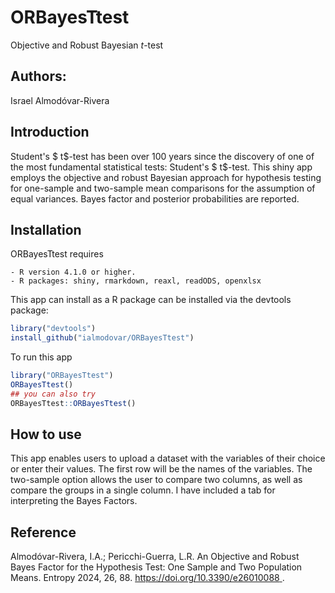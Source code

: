 # ORBayesTtest
Objective and Robust Bayesian $t$-test

## Authors:
Israel Almodóvar-Rivera

## Introduction

Student's $ t$-test has been over 100 years since the discovery of one of the most fundamental statistical tests: Student's $ t$-test. This shiny app employs the objective and robust Bayesian approach for hypothesis testing for one-sample and two-sample mean comparisons for the assumption of equal variances. Bayes factor and posterior probabilities are reported.

## Installation

ORBayesTtest requires

```
- R version 4.1.0 or higher.
- R packages: shiny, rmarkdown, reaxl, readODS, openxlsx
```

This app can install as a R package can be installed via the devtools package:

```R
library("devtools")
install_github("ialmodovar/ORBayesTtest")
```

To run this app

```R
library("ORBayesTtest")
ORBayesTtest()
## you can also try
ORBayesTtest::ORBayesTtest()
```

## How to use

This app enables users to upload a dataset with the variables of their choice or enter their values. The first row will be the names of the variables. The two-sample option allows the user to compare two columns, as well as compare the groups in a single column. I have included a tab for interpreting the Bayes Factors.


## Reference

Almodóvar-Rivera, I.A.; Pericchi-Guerra, L.R. An Objective and Robust Bayes Factor for the Hypothesis Test: One Sample and Two Population Means. Entropy 2024, 26, 88. [https://doi.org/10.3390/e26010088 ](https://www.mdpi.com/1099-4300/26/1/88).
